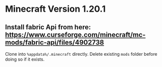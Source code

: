 # Minecraft Version 1.20.1

## Install fabric Api from here: https://www.curseforge.com/minecraft/mc-mods/fabric-api/files/4902738

Clone into `%appdata%/.minecraft` directly. Delete existing `mods` folder before doing so if it exists.
